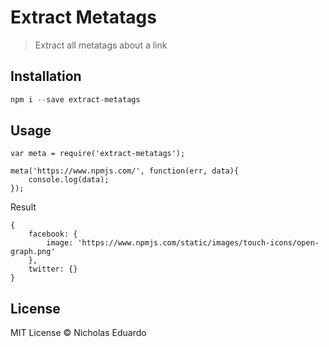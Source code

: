 # Extract Metatags

> Extract all metatags about a link

## Installation

```js
npm i --save extract-metatags
```

## Usage
```
var meta = require('extract-metatags');

meta('https://www.npmjs.com/', function(err, data){
	console.log(data);
});
```

Result

```
{ 
	facebook: { 
		image: 'https://www.npmjs.com/static/images/touch-icons/open-graph.png' 
	},
  	twitter: {} 
}
```

## License

MIT License © Nicholas Eduardo
